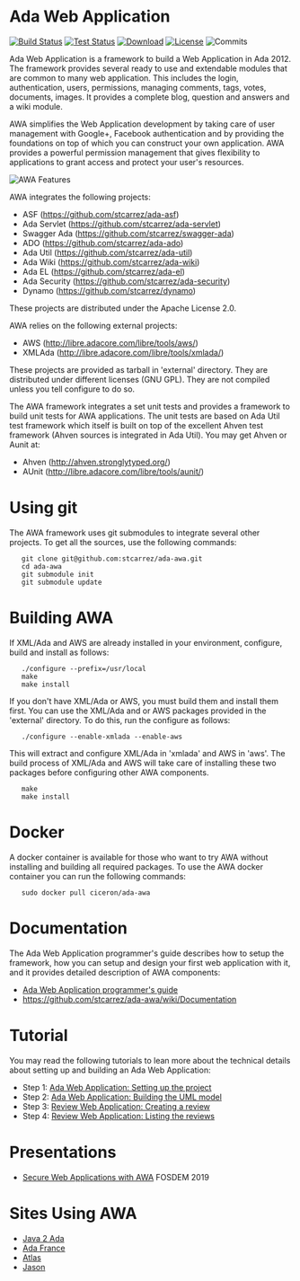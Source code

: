 # Ada Web Application

[![Build Status](https://img.shields.io/jenkins/s/http/jenkins.vacs.fr/AWA.svg)](http://jenkins.vacs.fr/job/AWA/)
[![Test Status](https://img.shields.io/jenkins/t/http/jenkins.vacs.fr/AWA.svg)](http://jenkins.vacs.fr/job/AWA/)
[![Download](https://img.shields.io/badge/download-1.1.0-brightgreen.svg)](http://download.vacs.fr/ada-awa/awa-all-1.1.0.tar.gz)
[![License](http://img.shields.io/badge/license-APACHE2-blue.svg)](LICENSE)
![Commits](https://img.shields.io/github/commits-since/stcarrez/ada-awa/1.1.0.svg)

Ada Web Application is a framework to build a Web Application in Ada 2012.
The framework provides several ready to use and extendable modules that are common
to many web application.  This includes the login, authentication, users, permissions,
managing comments, tags, votes, documents, images.  It provides a complete blog,
question and answers and a wiki module.

AWA simplifies the Web Application development by taking care of user management with
Google+, Facebook authentication and by providing the foundations on top of which you
can construct your own application.  AWA provides a powerful permission management
that gives flexibility to applications to grant access and protect your user's resources.

![AWA Features](https://github.com/stcarrez/ada-awa/wiki/images/awa-features.png)

AWA integrates the following projects:

* ASF           (https://github.com/stcarrez/ada-asf)
* Ada Servlet   (https://github.com/stcarrez/ada-servlet)
* Swagger Ada   (https://github.com/stcarrez/swagger-ada)
* ADO           (https://github.com/stcarrez/ada-ado)
* Ada Util      (https://github.com/stcarrez/ada-util)
* Ada Wiki      (https://github.com/stcarrez/ada-wiki)
* Ada EL        (https://github.com/stcarrez/ada-el)
* Ada Security  (https://github.com/stcarrez/ada-security)
* Dynamo        (https://github.com/stcarrez/dynamo)

These projects are distributed under the Apache License 2.0.

AWA relies on the following external projects:

* AWS      (http://libre.adacore.com/libre/tools/aws/)
* XMLAda   (http://libre.adacore.com/libre/tools/xmlada/)

These projects are provided as tarball in 'external' directory.
They are distributed under different licenses (GNU GPL).
They are not compiled unless you tell configure to do so.

The AWA framework integrates a set unit tests and provides a framework
to build unit tests for AWA applications.   The unit tests are based on
Ada Util test framework which itself is built on top of the excellent
Ahven test framework (Ahven sources is integrated in Ada Util).
You may get Ahven or Aunit at:

* Ahven    (http://ahven.stronglytyped.org/)
* AUnit    (http://libre.adacore.com/libre/tools/aunit/)

# Using git

The AWA framework uses git submodules to integrate several other
projects.  To get all the sources, use the following commands:
```
   git clone git@github.com:stcarrez/ada-awa.git
   cd ada-awa
   git submodule init
   git submodule update
```

# Building AWA

If XML/Ada and AWS are already installed in your environment, configure,
build and install as follows:
```
   ./configure --prefix=/usr/local
   make
   make install
```
If you don't have XML/Ada or AWS, you must build them and install them first.
You can use the XML/Ada and or AWS packages provided in the 'external' directory.
To do this, run the configure as follows:
```
   ./configure --enable-xmlada --enable-aws
```
This will extract and configure XML/Ada in 'xmlada' and AWS in 'aws'.
The build process of XML/Ada and AWS will take care of installing these
two packages before configuring other AWA components.
```
   make
   make install
```

# Docker

A docker container is available for those who want to try AWA without installing
and building all required packages.  To use the AWA docker container you can
run the following commands:

```
   sudo docker pull ciceron/ada-awa
```

# Documentation

The Ada Web Application programmer's guide describes how to setup the framework,
how you can setup and design your first web application with it,
and it provides detailed description of AWA components:

  * [Ada Web Application programmer's guide](http://ada-awa.readthedocs.io/en/latest/)
  * https://github.com/stcarrez/ada-awa/wiki/Documentation

# Tutorial

You may read the following tutorials to lean more about the technical details about
setting up and building an Ada Web Application:

  * Step 1: [Ada Web Application: Setting up the project](http://blog.vacs.fr/vacs/blogs/post.html?post=2014/05/08/Ada-Web-Application-Setting-up-the-project)
  * Step 2: [Ada Web Application: Building the UML model](http://blog.vacs.fr/vacs/blogs/post.html?post=2014/05/18/Ada-Web-Application--Building-the-UML-model)
  * Step 3: [Review Web Application: Creating a review](http://blog.vacs.fr/vacs/blogs/post.html?post=2014/06/14/Review-Web-Application-Creating-a-review)
  * Step 4: [Review Web Application: Listing the reviews](http://blog.vacs.fr/vacs/blogs/post.html?post=2014/07/19/Review-Web-Application-Listing-the-reviews)

# Presentations

  * [Secure Web Applications with AWA](https://fr.slideshare.net/StephaneCarrez1/secure-web-applications-with-awa) FOSDEM 2019

# Sites Using AWA

  * [Java 2 Ada](https://blog.vacs.fr/)
  * [Ada France](https://www.ada-france.org/adafr/index.html)
  * [Atlas](https://demo.vacs.fr/atlas/index.html)
  * [Jason](https://vdo/vdo/index.html)
